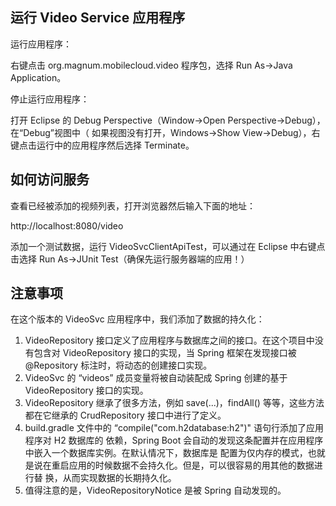 ## 运行 Video Service 应用程序

运行应用程序：

右键点击 org.magnum.mobilecloud.video 程序包，选择 Run As->Java Application。

停止运行应用程序：

打开 Eclipse 的 Debug Perspective（Window->Open Perspective->Debug），在“Debug”视图中（
如果视图没有打开，Windows->Show View->Debug），右键点击运行中的应用程序然后选择 Terminate。

## 如何访问服务

查看已经被添加的视频列表，打开浏览器然后输入下面的地址：

http://localhost:8080/video

添加一个测试数据，运行 VideoSvcClientApiTest，可以通过在 Eclipse 中右键点击选择
Run As->JUnit Test（确保先运行服务器端的应用！）

## 注意事项

在这个版本的 VideoSvc 应用程序中，我们添加了数据的持久化：

1. VideoRepository 接口定义了应用程序与数据库之间的接口。在这个项目中没有包含对 VideoRepository
   接口的实现，当 Spring 框架在发现接口被 @Repository 标注时，将动态的创建接口实现。
2. VideoSvc 的 “videos” 成员变量将被自动装配成 Spring 创建的基于 VideoRepository 接口的实现。
3. VideoRepository 继承了很多方法，例如 save(...)，findAll() 等等，这些方法都在它继承的
   CrudRepository 接口中进行了定义。
4. build.gradle 文件中的 “compile("com.h2database:h2")" 语句行添加了应用程序对 H2 数据库的
   依赖，Spring Boot 会自动的发现这条配置并在应用程序中嵌入一个数据库实例。在默认情况下，数据库是
   配置为仅内存的模式，也就是说在重启应用的时候数据不会持久化。但是，可以很容易的用其他的数据进行替
   换，从而实现数据的长期持久化。
5. 值得注意的是，VideoRepositoryNotice 是被 Spring 自动发现的。